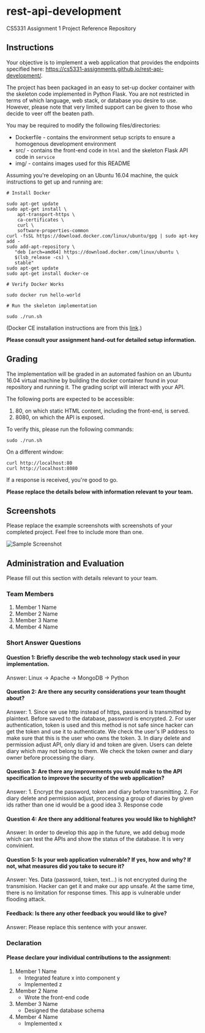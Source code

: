 # rest-api-development

CS5331 Assignment 1 Project Reference Repository

## Instructions

Your objective is to implement a web application that provides the endpoints
specified here: https://cs5331-assignments.github.io/rest-api-development/.

The project has been packaged in an easy to set-up docker container with the
skeleton code implemented in Python Flask. You are not restricted in terms of
which language, web stack, or database you desire to use. However, please note
that very limited support can be given to those who decide to veer off the
beaten path.

You may be required to modify the following files/directories:

- Dockerfile - contains the environment setup scripts to ensure a homogenous
  development environment
- src/ - contains the front-end code in `html` and the skeleton Flask API code
  in `service`
- img/ - contains images used for this README

Assuming you're developing on an Ubuntu 16.04 machine, the quick instructions
to get up and running are:

```
# Install Docker

sudo apt-get update
sudo apt-get install \
    apt-transport-https \
    ca-certificates \
    curl \
    software-properties-common
curl -fsSL https://download.docker.com/linux/ubuntu/gpg | sudo apt-key add -
sudo add-apt-repository \
   "deb [arch=amd64] https://download.docker.com/linux/ubuntu \
   $(lsb_release -cs) \
   stable"
sudo apt-get update
sudo apt-get install docker-ce

# Verify Docker Works

sudo docker run hello-world

# Run the skeleton implementation

sudo ./run.sh
```

(Docker CE installation instructions are from this
[link](https://docs.docker.com/install/linux/docker-ce/ubuntu/#install-using-the-repository).)

**Please consult your assignment hand-out for detailed setup information.**

## Grading

The implementation will be graded in an automated fashion on an Ubuntu 16.04
virtual machine by building the docker container found in your repository and
running it. The grading script will interact with your API.

The following ports are expected to be accessible:

1. 80, on which static HTML content, including the front-end, is served.
2. 8080, on which the API is exposed.

To verify this, please run the following commands:

```
sudo ./run.sh
```

On a different window:

```
curl http://localhost:80
curl http://localhost:8080
```

If a response is received, you're good to go.

**Please replace the details below with information relevant to your team.**

## Screenshots

Please replace the example screenshots with screenshots of your completed
project. Feel free to include more than one.

![Sample Screenshot](./img/samplescreenshot.png)

## Administration and Evaluation

Please fill out this section with details relevant to your team.

### Team Members

1. Member 1 Name
2. Member 2 Name
3. Member 3 Name
4. Member 4 Name

### Short Answer Questions

#### Question 1: Briefly describe the web technology stack used in your implementation.

Answer: Linux -> Apache -> MongoDB -> Python


#### Question 2: Are there any security considerations your team thought about?

Answer: 1. Since we use http instead of https, password is transmitted by plaintext. Before saved to the database, password is encrypted.
2. For user authentication, token is used and this method is not safe since hacker can get the token and use it to authenticate. We check the user's IP address to make sure that this is the user who owns the token.
3. In diary delete and permission adjust API, only diary id and token are given. Users can delete diary which may not belong to them. We check the token owner and diary owner before processing the diary.  

#### Question 3: Are there any improvements you would make to the API specification to improve the security of the web application?

Answer: 1. Encrypt the password, token and diary before transmitting.
2. For diary delete and permission adjust, processing a group of diaries by given ids rather than one id would be a good idea
3. Response code

#### Question 4: Are there any additional features you would like to highlight?

Answer: In order to develop this app in the future, we add debug mode which can test the APIs and show the status of the database. It is very convinient.

#### Question 5: Is your web application vulnerable? If yes, how and why? If not, what measures did you take to secure it?

Answer: Yes. Data (password, token, text...) is not encrypted during the transmision. Hacker can get it and make our app unsafe.
At the same time, there is no limitation for response times. This app is vulnerable under flooding attack.

#### Feedback: Is there any other feedback you would like to give?

Answer: Please replace this sentence with your answer.

### Declaration

#### Please declare your individual contributions to the assignment:

1. Member 1 Name
    - Integrated feature x into component y
    - Implemented z
2. Member 2 Name
    - Wrote the front-end code
3. Member 3 Name
    - Designed the database schema
4. Member 4 Name
    - Implemented x

